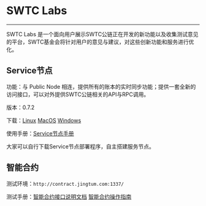 # SWTC Labs

***

SWTC Labs 是一个面向用户展示SWTC公链正在开发的新功能以及收集测试意见的平台，SWTC基金会将针对用户的意见与建议，对这些创新功能和服务进行优化。

## Service节点

功能：与 Public Node 相连，提供所有的账本的实时同步功能；提供一套全新的访问接口，可以对外提供SWTC公链相关的API与RPC调用。

版本：0.7.2

下载：[Linux](./skywell.node_linux_v0.7.2-pre.tar.gz)  [MacOS](./skywell.node_mac_v0.7.2-pre.tar.gz)  [Windows](./skywell.node_win_v0.7.2-pre.tar.gz)

使用手册：[Service节点手册](https://penlylu-demo.readthedocs.io/en/latest/reference/servicenode/)

大家可以自行下载Service节点部署程序，自主搭建服务节点。

## 智能合约

测试环境：`http://contract.jingtum.com:1337/`

测试手册：[智能合约接口说明文档](./智能合约接口文档说明.pdf)  [智能合约操作指南](./智能合约操作指南.pdf)
